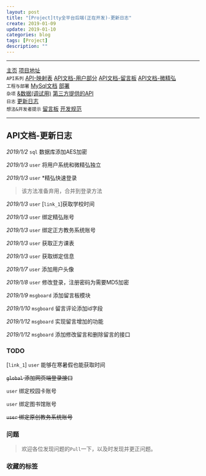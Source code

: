 ```yaml
---
layout: post
title: "[Project]tty全平台后端(正在开发)-更新日志"
create: 2019-01-09
update: 2019-01-10
categories: blog
tags: [Project]
description: ""
---
```


-------

[主页](https://h1542462994.github.io/blog/2018/12/23/aspserver-index/)    [项目地址](https://github.com/TropicalTeamYard/tty.platform.aspserver)<br/>
`API系列` [API-映射表](https://h1542462994.github.io/blog/2019/01/12/aspserver-apimap) [API文档-用户部分](https://h1542462994.github.io/blog/2018/12/23/aspserver-api-user/)  [API文档-留言板](https://h1542462994.github.io/blog/2019/01/09/aspserver-api-msgboard/)   [API文档-微精弘](https://h1542462994.github.io/blog/2019/01/09/aspserver-api-wejh/)<br/>
`工程与部署` [MySql文档](https://h1542462994.github.io/blog/2018/12/23/aspserver-mysql/)  [部署](https://h1542462994.github.io/blog/2018/12/23/aspserver-deploy/)<br/>
`杂项` [&数据(调试用)](https://h1542462994.github.io/blog/2018/12/23/aspserver-data/)    [第三方提供的API](https://h1542462994.github.io/blog/2018/12/23/aspserver-providedapi/)<br/>
`日志` [更新日志](https://h1542462994.github.io/blog/2019/01/09/aspserver-updatelog/)<br/>
`想法&开发者提示` [留言板](https://h1542462994.github.io/blog/2019/01/03/aspserver-msgboard/)    [开发规范](https://h1542462994.github.io/blog/2019/01/11/aspserver-regular/)  

-------

## API文档-更新日志

*2019/1/2* `sql` 数据库添加AES加密

*2019/1/3* `user` 将用户系统和微精弘独立

*2019/1/3* `user` *精弘快速登录 

> 该方法准备弃用，合并到登录方法

*2019/1/3* `user` [`link_1`]获取学校时间

*2019/1/3* `user` 绑定精弘账号

*2019/1/3* `user` 绑定正方教务系统账号

*2019/1/3* `user` 获取正方课表

*2019/1/3* `user` 获取绑定信息

*2019/1/7* `user` 添加用户头像

*2019/1/8* `user` 修改登录，注册密码为需要MD5加密

*2019/1/9* `msgboard` 添加留言板模块

*2019/1/10* `msgboard` 留言评论添加id字段

*2019/1/12* `msgboard` 实现留言增加的功能

*2019/1/12* `msgboard` 添加修改留言和删除留言的接口

### TODO

[`link_1`] `user` 能够在寒暑假也能获取时间

~~`global` 添加网页端登录接口~~

`user` 绑定校园卡账号

`user` 绑定图书馆账号

~~`user` 绑定原创教务系统账号~~

### 问题

> 欢迎各位发现问题的`Pull`一下，以及时发现并更正问题。

### 收藏的标签
